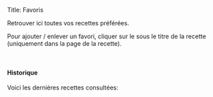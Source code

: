 Title: Favoris

Retrouver ici toutes vos recettes préférées.

<div id="fav"></div>

Pour ajouter / enlever un favori, cliquer sur le <i class="fas fa-heart"></i> sous le titre de la recette (uniquement dans la page de la recette).

<br />
<h4>Historique</h4>
Voici les dernières recettes consultées:

<div id="histo"></div>
<script>
    function createList(storage, elementId) {
        const favs = localStorage.getItem(storage);
        if (favs) {
            const favArray = JSON.parse(favs);
            let html = '<div><ul class="list">';
            for (let fav of favArray) {
                html += '<li><a href="' + fav.url + '">'  + fav.title + '</a></li>';
            }
            html += '</ul></div>'
            const el = document.getElementById(elementId);
            el.innerHTML = html;
        }
    }
    createList('my-favs', 'fav');
    createList('my-histo', 'histo');
</script>